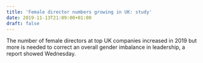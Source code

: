 ```yaml
---
title: 'Female director numbers growing in UK: study'
date: 2019-11-13T21:09:00+01:00
draft: false
---
```


The number of female directors at top UK companies increased in 2019 but more is needed to correct an overall gender imbalance in leadership, a report showed Wednesday.